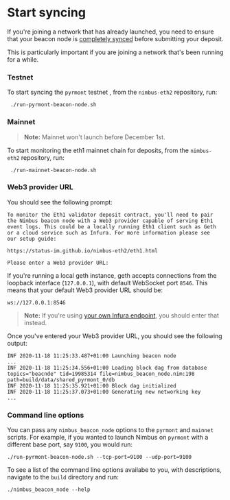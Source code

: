 
# Start syncing

If you're joining a network that has already launched, you need to ensure that your beacon node is [completely synced](./keep-an-eye.md#keep-track-of-your-syncing-progress) before submitting your deposit.

This is particularly important if you are joining a network that's been running for a while.

### Testnet

To start syncing the `pyrmont` testnet , from the `nimbus-eth2` repository, run:

```
 ./run-pyrmont-beacon-node.sh
```

### Mainnet

> **Note:** Mainnet won't launch before December 1st.


To start monitoring the eth1 mainnet chain for deposits, from the `nimbus-eth2` repository, run:

```
 ./run-mainnet-beacon-node.sh
```

### Web3 provider URL
You should see the following prompt:

```
To monitor the Eth1 validator deposit contract, you'll need to pair
the Nimbus beacon node with a Web3 provider capable of serving Eth1
event logs. This could be a locally running Eth1 client such as Geth
or a cloud service such as Infura. For more information please see
our setup guide:

https://status-im.github.io/nimbus-eth2/eth1.html

Please enter a Web3 provider URL:
```

If you're running a local geth instance, geth accepts connections from the loopback interface (`127.0.0.1`), with default WebSocket port `8546`. This means that your default Web3 provider URL should be: 
```
ws://127.0.0.1:8546
```

>**Note:** If you're using [your own Infura endpoint](./infura-guide), you should enter that instead.

Once you've entered your Web3 provider URL, you should see the following output:

```
INF 2020-11-18 11:25:33.487+01:00 Launching beacon node
...
INF 2020-11-18 11:25:34.556+01:00 Loading block dag from database            topics="beacnde" tid=19985314 file=nimbus_beacon_node.nim:198 path=build/data/shared_pyrmont_0/db
INF 2020-11-18 11:25:35.921+01:00 Block dag initialized
INF 2020-11-18 11:25:37.073+01:00 Generating new networking key
...
```


### Command line options

You can pass any `nimbus_beacon_node` options to the `pyrmont` and `mainnet` scripts. For example, if you wanted to launch Nimbus on `pyrmont` with a different base port, say `9100`, you would run:

```
./run-pyrmont-beacon-node.sh --tcp-port=9100 --udp-port=9100
```

To see a list of the command line options availabe to you, with descriptions, navigate to the `build` directory and run:

```
./nimbus_beacon_node --help
```
